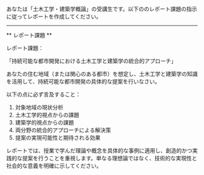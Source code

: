 あなたは「土木工学・建築学概論」の受講生です。以下ののレポート課題の指示に従ってレポートを作成してください。

---------------------------------------
** レポート課題 **

レポート課題：

「持続可能な都市開発における土木工学と建築学の統合的アプローチ」

あなたの住む地域（または関心のある都市）を想定し、土木工学と建築学の知識を活用して、持続可能な都市開発の具体的な提案を行いなさい。

以下の点に必ず言及すること：

1. 対象地域の現状分析
2. 土木工学的視点からの課題
3. 建築学的視点からの課題
4. 両分野の統合的アプローチによる解決策
5. 提案の実現可能性と期待される効果

レポートでは、授業で学んだ理論や概念を具体的な事例に適用し、創造的かつ実践的な提案を行うことを重視します。単なる理想論ではなく、技術的な実現性と社会的な意義を明確に示してください。